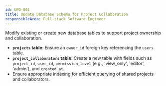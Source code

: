 ```yaml
---
id: UPD-001
title: Update Database Schema for Project Collaboration
responsibleArea: Full-stack Software Engineer
---
```

Modify existing or create new database tables to support project ownership and collaboration.
*   **`projects` table**: Ensure an `owner_id` foreign key referencing the `users` table.
*   **`project_collaborators` table**: Create a new table with fields such as `project_id`, `user_id`, `permission_level` (e.g., 'view_only', 'editor', 'admin'), and `created_at`.
*   Ensure appropriate indexing for efficient querying of shared projects and collaborators.
